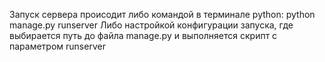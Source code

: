 Запуск сервера происодит либо командой в терминале python: 
python manage.py runserver
Либо настройкой конфигурации запуска, где выбирается путь до файла manage.py и выполняется скрипт с параметром runserver
